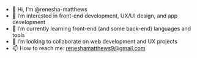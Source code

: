 - 👋 Hi, I’m @renesha-matthews
- 👀 I’m interested in front-end development, UX/UI design, and app development 
- 🌱 I’m currently learning front-end (and some back-end) languages and tools
- 💞️ I’m looking to collaborate on web development and UX projects
- 📫 How to reach me: reneshamatthews9@gmail.com

<!---
renesha-matthews/renesha-matthews is a ✨ special ✨ repository because its `README.md` (this file) appears on your GitHub profile.
You can click the Preview link to take a look at your changes.
--->
